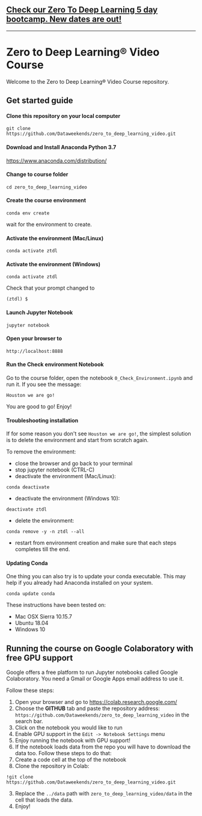 ## [Check our Zero To Deep Learning 5 day bootcamp. New dates are out!](https://www.zerotodeeplearning.com/?utm_source=github.com&utm_medium=affiliate&utm_campaign=https%3A%2F%2Fgithub.com%2FDataweekends%2Fzero_to_deep_learning_video&utm_content=README.md)

------

# Zero to Deep Learning® Video Course

Welcome to the Zero to Deep Learning® Video Course repository.

## Get started guide

#### Clone this repository on your local computer

```
git clone https://github.com/Dataweekends/zero_to_deep_learning_video.git
```

#### Download and Install Anaconda Python 3.7

https://www.anaconda.com/distribution/

#### Change to course folder

```
cd zero_to_deep_learning_video
```

#### Create the course environment

```
conda env create
```

wait for the environment to create.

#### Activate the environment (Mac/Linux)
```
conda activate ztdl
```

#### Activate the environment (Windows)
```
conda activate ztdl
```

Check that your prompt changed to

```
(ztdl) $
```

#### Launch Jupyter Notebook

```
jupyter notebook
```

#### Open your browser to

```
http://localhost:8888
```

#### Run the Check environment Notebook

Go to the course folder, open the notebook `0_Check_Environment.ipynb` and run it. If you see the message:

    Houston we are go!

You are good to go! Enjoy!


#### Troubleshooting installation
If for some reason you don't see `Houston we are go!`, the simplest solution is to delete the environment and start from scratch again.

To remove the environment:

- close the browser and go back to your terminal
- stop jupyter notebook (CTRL-C)
- deactivate the environment (Mac/Linux):

```
conda deactivate
```

- deactivate the environment (Windows 10):

```
deactivate ztdl
```

- delete the environment:

```
conda remove -y -n ztdl --all
```

- restart from environment creation and make sure that each steps completes till the end.

#### Updating Conda

One thing you can also try is to update your conda executable. This may help if you already had Anaconda installed on your system.

```
conda update conda
```

These instructions have been tested on:

- Mac OSX Sierra 10.15.7
- Ubuntu 18.04
- Windows 10

## Running the course on Google Colaboratory with free GPU support

Google offers a free platform to run Jupyter notebooks called Google Colaboratory. You need a Gmail or Google Apps email address to use it.

Follow these steps:

1. Open your browser and go to https://colab.research.google.com/
2. Choose the **GITHUB** tab and paste the repository address: `https://github.com/Dataweekends/zero_to_deep_learning_video` in the search bar.
3. Click on the notebook you would like to run
4. Enable GPU support in the `Edit -> Notebook Settings` menu
5. Enjoy running the notebook with GPU support!
6. If the notebook loads data from the repo you will have to download the data too. Follow these steps to do that:
  1. Create a code cell at the top of the notebook
  2. Clone the repository in Colab:
  ```
  !git clone https://github.com/Dataweekends/zero_to_deep_learning_video.git
  ```
  3. Replace the `../data` path with `zero_to_deep_learning_video/data` in the cell that loads the data.
7. Enjoy!